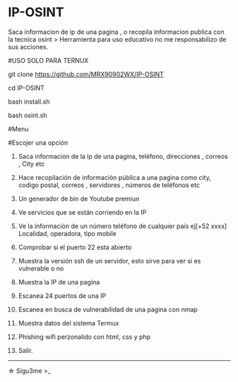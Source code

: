 # IP-OSINT
Saca informacion de ip de una pagina , o recopila informacion publica con la tecnica osint > Herramienta para uso educativo no me responsabilizo de sus acciones.

#USO SOLO PARA TERNUX

git clone https://github.com/MRX90902WX/IP-OSINT

cd IP-OSINT

bash install.sh

bash osint.sh

#Menu 

#Escojer una opción 
1) Saca informacion de la ip de una pagina, teléfono,  direcciones , correos , City etc

2) Hace recopilación de información pública a una pagina como city, codigo postal,  correos , servidores , números de teléfonos etc

3) Un generador de bin de Youtube premiun 

4) Ve servicios que se están corriendo en la IP

5) Ve la información de un número teléfono de cualquier país ej[+52 xxxx] Localidad, operadora, tipo mobile

6) Comprobar si el puerto 22 esta abierto

7) Muestra la versión ssh de un servidor, esto sirve para ver si es vulnerable o no 

8) Muestra la IP de una pagina

9) Escanea 24 puertos de una IP

10) Escanea en busca de vulnerabilidad de una pagina con nmap

11) Muestra datos del sistema Termux

12) Phishing wifi perzonalido con html, css y php

99) Salir.

*****
☆ Sígu3me >_

